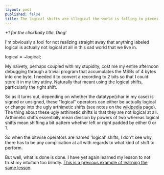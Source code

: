 ```yaml
---
layout: post
published: false
title: The logical shifts are illogical the world is falling to pieces HELP
---
```

*+1 for the clickbaity title. Ding!*

I'm obviously a fool for not realizing straight away that anything labeled logical is actually not logical at all in this sad world that we live in.

logical = ~logical;

My naïvety, perhaps coupled with my stupidity, cost me my entire afternoon debugging through a trivial program that accumulates the MSBs of 4 bytes into one byte. I needed it to convert a recording to 2 bits so that I could store it in my tiny attiny. Naturally that meant using the logical shifts, particularly the right shift.

So as it turns out, depending on whether the datatype(char in my case) is signed or unsigned, these "logical" operators can either be actually logical or change into the ugly arthimetic shifts (see notes on the [wikipedia](https://en.wikipedia.org/wiki/Arithmetic_shift) page). The thing about these ugly arthimetic shifts is that they are not logical at all. Arthimetic shifts essentially mean division by powers of two whereas logical shifts mean shifting a bit pattern whether left or right padded by either 0 or 1. 

So when the bitwise operators are named 'logical' shifts, I don't see why there has to be any complication at all with regards to what kind of shift to perform.

But well, what is done is done. I have yet again learned my lesson to not trust my intuition too blindly. [This is a previous example of learning the same lesson](http://nirav.com.np/2018/04/20/so-yeah-precedence-sucks.html).